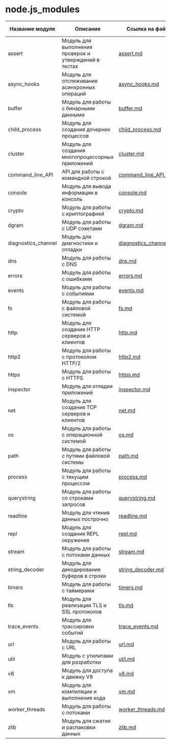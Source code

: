 # node.js_modules

| Название модуля                | Описание                                                                 | Ссылка на файл                          | Ссылка на документацию                          |
|--------------------------------|--------------------------------------------------------------------------|-----------------------------------------|-------------------------------------------------|
| assert                         | Модуль для выполнения проверок и утверждений в тестах                   | [assert.md](modules/assert.md)          | [Документация](https://nodejs.org/api/assert.html) |
| async_hooks                    | Модуль для отслеживания асинхронных операций                            | [async_hooks.md](modules/async_hooks.md) | [Документация](https://nodejs.org/api/async_hooks.html) |
| buffer                         | Модуль для работы с бинарными данными                                    | [buffer.md](modules/buffer.md)          | [Документация](https://nodejs.org/api/buffer.html) |
| child_process                  | Модуль для создания дочерних процессов                                   | [child_process.md](modules/child_process.md) | [Документация](https://nodejs.org/api/child_process.html) |
| cluster                        | Модуль для создания многопроцессорных приложений                        | [cluster.md](modules/cluster.md)        | [Документация](https://nodejs.org/api/cluster.html) |
| command_line_API               | API для работы с командной строкой                                       | [command_line_API.md](modules/command_line_API.md) | [Документация](https://nodejs.org/api/cli.html) |
| console                        | Модуль для вывода информации в консоль                                   | [console.md](modules/console.md)        | [Документация](https://nodejs.org/api/console.html) |
| crypto                         | Модуль для работы с криптографией                                        | [crypto.md](modules/crypto.md)          | [Документация](https://nodejs.org/api/crypto.html) |
| dgram                         | Модуль для работы с UDP сокетами                                         | [dgram.md](modules/dgram.md)           | [Документация](https://nodejs.org/api/dgram.html) |
| diagnostics_channel           | Модуль для диагностики и отладки                                         | [diagnostics_channel.md](modules/diagnostics_channel.md) | [Документация](https://nodejs.org/api/diagnostics_channel.html) |
| dns                           | Модуль для работы с DNS                                                  | [dns.md](modules/dns.md)               | [Документация](https://nodejs.org/api/dns.html) |
| errors                        | Модуль для работы с ошибками                                             | [errors.md](modules/errors.md)         | [Документация](https://nodejs.org/api/errors.html) |
| events                        | Модуль для работы с событиями                                            | [events.md](modules/events.md)         | [Документация](https://nodejs.org/api/events.html) |
| fs                            | Модуль для работы с файловой системой                                    | [fs.md](modules/fs.md)                 | [Документация](https://nodejs.org/api/fs.html) |
| http                         | Модуль для создания HTTP серверов и клиентов                             | [http.md](modules/http.md)             | [Документация](https://nodejs.org/api/http.html) |
| http2                        | Модуль для работы с протоколом HTTP/2                                    | [http2.md](modules/http2.md)           | [Документация](https://nodejs.org/api/http2.html) |
| https                        | Модуль для работы с HTTPS                                                | [https.md](modules/https.md)           | [Документация](https://nodejs.org/api/https.html) |
| inspector                    | Модуль для отладки приложений                                           | [inspector.md](modules/inspector.md)   | [Документация](https://nodejs.org/api/inspector.html) |
| net                          | Модуль для создания TCP серверов и клиентов                             | [net.md](modules/net.md)               | [Документация](https://nodejs.org/api/net.html) |
| os                           | Модуль для работы с операционной системой                               | [os.md](modules/os.md)                 | [Документация](https://nodejs.org/api/os.html) |
| path                         | Модуль для работы с путями файловой системы                             | [path.md](modules/path.md)             | [Документация](https://nodejs.org/api/path.html) |
| process                      | Модуль для работы с текущим процессом                                   | [process.md](modules/process.md)       | [Документация](https://nodejs.org/api/process.html) |
| querystring                  | Модуль для работы со строками запросов                                  | [querystring.md](modules/querystring.md) | [Документация](https://nodejs.org/api/querystring.html) |
| readline                     | Модуль для чтения данных построчно                                      | [readline.md](modules/readline.md)     | [Документация](https://nodejs.org/api/readline.html) |
| repl                         | Модуль для создания REPL окружения                                      | [repl.md](modules/repl.md)             | [Документация](https://nodejs.org/api/repl.html) |
| stream                       | Модуль для работы с потоками данных                                     | [stream.md](modules/stream.md)         | [Документация](https://nodejs.org/api/stream.html) |
| string_decoder              | Модуль для декодирования буферов в строки                               | [string_decoder.md](modules/string_decoder.md) | [Документация](https://nodejs.org/api/string_decoder.html) |
| timers                       | Модуль для работы с таймерами                                           | [timers.md](modules/timers.md)         | [Документация](https://nodejs.org/api/timers.html) |
| tls                          | Модуль для реализации TLS и SSL протоколов                              | [tls.md](modules/tls.md)               | [Документация](https://nodejs.org/api/tls.html) |
| trace_events                 | Модуль для трассировки событий                                          | [trace_events.md](modules/trace_events.md) | [Документация](https://nodejs.org/api/tracing.html) |
| url                          | Модуль для работы с URL                                                 | [url.md](modules/url.md)               | [Документация](https://nodejs.org/api/url.html) |
| util                         | Модуль с утилитами для разработки                                       | [util.md](modules/util.md)             | [Документация](https://nodejs.org/api/util.html) |
| v8                           | Модуль для доступа к движку V8                                          | [v8.md](modules/v8.md)                 | [Документация](https://nodejs.org/api/v8.html) |
| vm                           | Модуль для компиляции и выполнения кода                                 | [vm.md](modules/vm.md)                 | [Документация](https://nodejs.org/api/vm.html) |
| worker_threads               | Модуль для работы с потоками                                            | [worker_threads.md](modules/worker_threads.md) | [Документация](https://nodejs.org/api/worker_threads.html) |
| zlib                         | Модуль для сжатия и распаковки данных                                   | [zlib.md](modules/zlib.md)             | [Документация](https://nodejs.org/api/zlib.html) |
